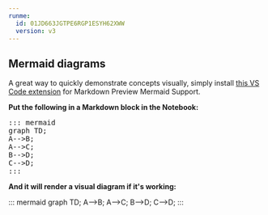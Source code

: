 ```yaml
---
runme:
  id: 01JD663JGTPE6RGP1ESYH62XWW
  version: v3
---
```


## Mermaid diagrams

A great way to quickly demonstrate concepts visually, simply install [this VS Code extension](https://marketplace.visualstudio.com/items?itemName=bierner.markdown-mermaid) for Markdown Preview Mermaid Support.

**Put the following in a Markdown block in the Notebook:**

<pre>
::: mermaid
graph TD;
A-->B;
A-->C;
B-->D;
C-->D;
:::
</pre>

**And it will render a visual diagram if it's working:**

::: mermaid
graph TD;
A-->B;
A-->C;
B-->D;
C-->D;
:::
